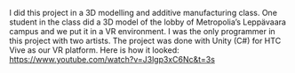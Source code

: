I did this project in a 3D modelling and additive manufacturing class. 
One student in the class did a 3D model of the lobby of Metropolia’s Leppävaara campus and we put it in a VR environment. 
I was the only programmer in this project with two artists. The project was done with Unity (C#) for HTC Vive as our VR platform.
Here is how it looked: https://www.youtube.com/watch?v=J3lgp3xC6Nc&t=3s
